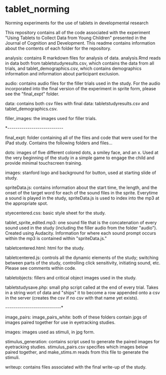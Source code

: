 tablet_norming
==============

Norming experiments for the use of tablets in developmental research

This repository contains all of the code associated with the experiment "Using Tablets to Collect Data from Young Children" presented in the Journal of Cognition and Development. This readme contains information about the contents of each folder for the repository.

analysis: contains R markdown files for analysis of data. analysis.Rmd reads in data both from tabletstudyresults.csv, which contains the data from all trials, and tablet_demographics.csv, which contains demographics information and information about participant exclusion.

audio: contains audio files for the filler trials used in the study. For the audio incorporated into the final version of the experiment in sprite form, please see the "final_expt" folder.

data: contains both csv files with final data: tabletstudyresults.csv and tablet_demographics.csv. 

filler_images: the images used for filler trials. 

*----------------------------

final_expt: folder containing all of the files and code that were used for the iPad study. Contains the following folders and files...

dots: images of five different colored dots, a smiley face, and an x. Used at the very beginning of the study in a simple game to engage the child and provide minimal touchscreen training. 

images: stanford logo and background for button, used at starting slide of study.

spriteData.js: contains information about the start time, the length, and the onset of the target word for each of the sound files in the sprite. Everytime a sound is played in the study, spriteData.js is used to index into the mp3 at the appropriate spot.

styecentered.css: basic style sheet for the study.

tablet_sprite_edited.mp3: one sound file that is the concatenation of every sound used in the study (including the filler audio from the folder "audio"). Created using Audacity. Information for where each sound prompt occurs within the mp3 is contained within "spriteData.js."

tabletcentered.html: html for the study. 

tabletcentered.js: controls all the dynamic elements of the study; switching between parts of the study, controlling click sensitivity, initiating sound, etc. Please see comments within code.

tabletobjects: fillers and critical object images used in the study. 

tabletstudysave.php: small php script called at the end of every trial. Takes in a string wort of data and "ships" it to become a row appended onto a csv in the server (creates the csv if no csv with that name yet exists). 

----------------------------*

image_pairs:
image_pairs_white: both of these folders contain jpgs of images paired together for use in eyetracking studies.

images: images used as stimuli, in jpg form. 

stimulus_generation: contains script used to generate the paired images for eyetracking studies. stimulus_pairs.csv specifies which images below paired together, and make_stims.m reads from this file to generate the stimuli. 

writeup: contains files associated with the final write-up of the study. 
